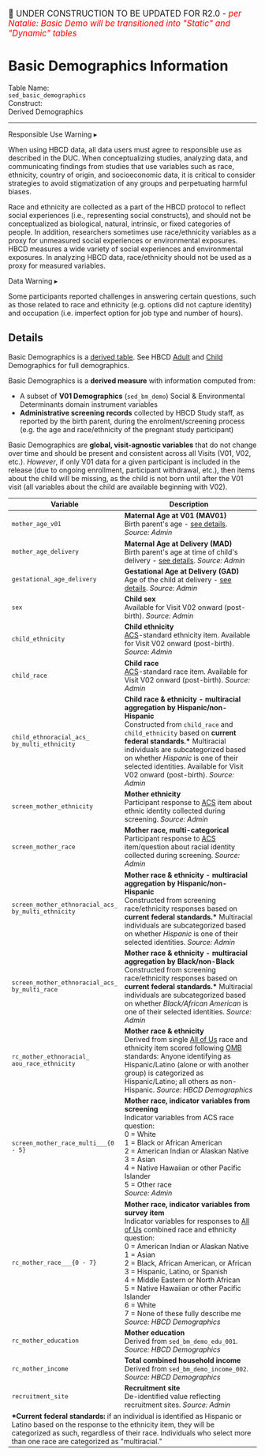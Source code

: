 <p style="font-size: 1.2em;">🚧 UNDER CONSTRUCTION TO BE UPDATED FOR R2.0 - <i style="color: red;">per Natalie: Basic Demo will be transitioned into "Static" and "Dynamic" tables</i></p>

# Basic Demographics Information

<div class="info-block">
  <div class="info-row">
    <div class="info-label"><i class="fa fa-table"></i> Table Name:</div>
    <div class="info-value"><code>sed_basic_demographics</code></div>
  </div>
  <div class="info-row">
    <div class="info-label"><i class="fa-solid fa-tape"></i> Construct:</div>
    <div class="info-value">Derived Demographics</div>
  </div>
</div>

---------------------------------------------

<div id="alert" class="alert-banner" onclick="toggleCollapse(this)">
  <span class="emoji"><i class="fas fa-exclamation-circle"></i></span>
  <span class="text-with-link">
  <span class="text">Responsible Use Warning</span>
  <a class="anchor-link" href="#alert" title="Copy link">
  <i class="fa-solid fa-link"></i>
  </a>
  </span>
  <span class="arrow">▸</span>
</div>
<div class="alert-collapsible-content">
<p>When using HBCD data, all data users must agree to responsible use as described in the DUC. When conceptualizing studies, analyzing data, and communicating findings from studies that use variables such as race, ethnicity, country of origin, and socioeconomic data, it is critical to consider strategies to avoid stigmatization of any groups and perpetuating harmful biases.</p> 
<p>Race and ethnicity are collected as a part of the HBCD protocol to reflect social experiences (i.e., representing social constructs), and should not be conceptualized as biological, natural, intrinsic, or fixed categories of people. In addition, researchers sometimes use race/ethnicity variables as a proxy for unmeasured social experiences or environmental exposures. HBCD measures a wide variety of social experiences and environmental exposures. In analyzing HBCD data, race/ethnicity should not be used as a proxy for measured variables.</p>
</div>

<div id="warning" class="warning-banner" onclick="toggleCollapse(this)">
    <span class="emoji"><i class="fas fa-exclamation-triangle"></i></span>
  <span class="text-with-link">
  <span class="text">Data Warning</i></span>
  <a class="anchor-link" href="#warning" title="Copy link">
  <i class="fa-solid fa-link"></i>
  </a>
  </span>
  <span class="arrow">▸</span>
</div>
<div class="warning-collapsible-content">
<p>Some participants reported challenges in answering certain questions, such as those related to race and ethnicity (e.g. options did not capture identity) and occupation (i.e. imperfect option for job type and number of hours).</p> 
</div>

## Details

<p>
<div class="table-banner">
  <span class="emoji"><i class="fa-regular fa-lightbulb"></i></span>
  <span class="text">Basic Demographics is a <a href="../../../access/metadata/#exceptions-derived" target="_blank">derived table</a>. See HBCD <a href="../../SED/demo-cg/" target="_blank">Adult</a> and <a href="../../SED/demo-ch/" target="_blank">Child</a> Demographics for full demographics.</span>
</div>
</p>

Basic Demographics is a **derived measure** with information computed from: 

- A subset of **V01 Demographics** (`sed_bm_demo`) Social & Environmental Determinants domain instrument variables 
- **Administrative screening records** collected by HBCD Study staff, as reported by the birth parent, during the enrolment/screening process (e.g. the age and race/ethnicity of the pregnant study participant)

Basic Demographics are **global, visit-agnostic variables** that do not change over time and should be present and consistent across all Visits (V01, V02, etc.). *However*, if only V01 data for a given participant is included in the release (due to ongoing enrollment, participant withdrawal, etc.), then items about the child will be missing, as the child is not born until after the V01 visit (all variables about the child are available beginning with V02).

<table style="width: 100%; border-collapse: collapse; table-layout: fixed; font-size: 14px;">
<thead>
  <tr>
    <th style="width: 10%;">Variable</th>
    <th style="width: 80%;">Description</th>
  </tr>
</thead>
<tbody>
<tr>
<td><code>mother_age_v01</code></td>
<td style="word-wrap: break-word; white-space: normal;"><b>Maternal Age at V01 (MAV01)</b><br>Birth parent's age - <a href="../../agevariables/#basic-demographics">see details</a>. <i>Source: Admin</i></td>
</tr>
<tr>
<td><code>mother_age_delivery</code></td>
<td style="word-wrap: break-word; white-space: normal;"><b>Maternal Age at Delivery (MAD)</b><br>Birth parent's age at time of child's delivery - <a href="../../agevariables/#basic-demographics">see details</a>. <i>Source: Admin</i></td>
</tr>
<tr>
<td><code>gestational_age_delivery</code></td>
<td style="word-wrap: break-word; white-space: normal;">
    <b>Gestational Age at Delivery (GAD)</b><br>
    Age of the child at delivery - <a href="../../agevariables/#basic-demographics">see details</a>. <i>Source: Admin</i></td>
</tr>
<tr>
<td><code>sex</code></td>
<td style="word-wrap: break-word; white-space: normal;">
    <b>Child sex</b><br>
    Available for Visit V02 onward (post-birth). <i>Source: Admin</i></td>
</tr>
<tr>
<td><code>child_ethnicity</code></td>
<td style="word-wrap: break-word; white-space: normal;">
    <b>Child ethnicity</b><br>
    <a href="https://www.census.gov/programs-surveys/acs.html">ACS</a>-standard ethnicity item. Available for Visit V02 onward (post-birth). <i>Source: Admin</i></td>
</tr>
<tr>
<td><code>child_race</code></td>
<td style="word-wrap: break-word; white-space: normal;">
    <b>Child race</b><br>
    <a href="https://www.census.gov/programs-surveys/acs.html">ACS</a>-standard race item. Available for Visit V02 onward (post-birth). <i>Source: Admin</i></td>
</tr>
<tr>
<td style="word-wrap: break-word; white-space: normal;"><code>child_ethnoracial_acs_<br>by_multi_ethnicity</code></td>
<td style="word-wrap: break-word; white-space: normal;">
     <b>Child race & ethnicity - multiracial aggregation by Hispanic/non-Hispanic</b><br>
     Constructed from <code>child_race</code> and <code>child_ethnicity</code> based on <b>current federal standards.*</b> Multiracial individuals are subcategorized based on whether <i>Hispanic</i> is one of their selected identities. Available for Visit V02 onward (post-birth). <i>Source: Admin</i></td>
</tr>
<tr>
<td><code>screen_mother_ethnicity</code></td>
<td style="word-wrap: break-word; white-space: normal;">
    <b>Mother ethnicity</b><br>
    Participant response to <a href="https://www.census.gov/programs-surveys/acs.html">ACS</a> item about ethnic identity collected during screening. <i>Source: Admin</i></td>
</tr>
<tr>
<td><code>screen_mother_race</code></td>
<td style="word-wrap: break-word; white-space: normal;">
    <b>Mother race, multi-categorical</b><br>
    Participant response to <a href="https://www.census.gov/programs-surveys/acs.html">ACS</a> item/question about racial identity collected during screening. <i>Source: Admin</i></td>
</tr>
<tr>
<td style="word-wrap: break-word; white-space: normal;"><code>screen_mother_ethnoracial_acs_<br>by_multi_ethnicity</code></td>
<td style="word-wrap: break-word; white-space: normal;">
    <b>Mother race & ethnicity - multiracial aggregation by Hispanic/non-Hispanic</b><br>
    Constructed from screening race/ethnicity responses based on <b>current federal standards.*</b> Multiracial individuals are subcategorized based on whether <i>Hispanic</i> is one of their selected identities. <i>Source: Admin</i></td>
</tr>
<tr>
<td style="word-wrap: break-word; white-space: normal;"><code>screen_mother_ethnoracial_acs_<br>by_multi_race</code></td>
<td style="word-wrap: break-word; white-space: normal;">
    <b>Mother race & ethnicity - multiracial aggregation by Black/non-Black</b><br>
    Constructed from screening race/ethnicity responses based on <b>current federal standards.*</b> Multiracial individuals are subcategorized based on whether <i>Black/African American</i> is one of their selected identities. <i>Source: Admin</i></td>
</tr>
<tr>
<td style="word-break: break-all; white-space: normal;"><code>rc_mother_ethnoracial_<br>aou_race_ethnicity</code></td>
<td style="word-wrap: break-word; white-space: normal;">
    <b>Mother race & ethnicity</b><br>
    Derived from single <a class="in-cell-link" href="https://support.researchallofus.org/hc/en-us/articles/360039299632-Race-and-ethnicity-generalizations" target="_blank">All of Us</a> race and ethnicity item scored following <a href="https://www.federalregister.gov/documents/2023/01/27/2023-01635/initial-proposals-for-updating-ombs-race-and-ethnicity-statistical-standards">OMB</a> standards: Anyone identifying as Hispanic/Latino (alone or with another group) is categorized as Hispanic/Latino; all others as non-Hispanic. <i>Source: HBCD Demographics</i></td>
</tr>
<tr>
<td style="word-break: break-all; white-space: normal;"><code>screen_mother_race_multi___{0 - 5}</code></td>
<td style="word-wrap: break-word; white-space: normal;">
    <b>Mother race, indicator variables from screening</b><br>
    Indicator variables from ACS race question:<br>
    0 = White<br>
    1 = Black or African American<br>
    2 = American Indian or Alaskan Native<br>
    3 = Asian<br>
    4 = Native Hawaiian or other Pacific Islander<br>
    5 = Other race<br>
    <i>Source: Admin</i></td>
</tr>
<tr>
<td style="word-wrap: break-word; white-space: normal;"><code>rc_mother_race___{0 - 7}</code></td>
<td style="word-wrap: break-word; white-space: normal;">
    <b>Mother race, indicator variables from survey item</b><br>
    Indicator variables for responses to <a class="in-cell-link" href="https://support.researchallofus.org/hc/en-us/articles/360039299632-Race-and-ethnicity-generalizations" target="_blank">All of Us</a> combined race and ethnicity question:<br>
    0 = American Indian or Alaskan Native<br>
    1 = Asian<br>
    2 = Black, African American, or African<br>
    3 = Hispanic, Latino, or Spanish<br>
    4 = Middle Eastern or North African<br>
    5 = Native Hawaiian or other Pacific Islander<br>
    6 = White<br>
    7 = None of these fully describe me<br>
    <i>Source: HBCD Demographics</i></td>
</tr>
<tr>
<td><code>rc_mother_education</code></td>
<td style="word-wrap: break-word; white-space: normal;">
    <b>Mother education</b><br>
    Derived from <code>sed_bm_demo_edu_001</code>. <i>Source: HBCD Demographics</i></td>
</tr>
<tr>
<td><code>rc_mother_income</code></td>
<td style="word-wrap: break-word; white-space: normal;">
    <b>Total combined household income</b><br>
    Derived from <code>sed_bm_demo_income_002</code>. <i>Source: HBCD Demographics</i></td>
</tr>
<tr>
<td><code>recruitment_site</code></td>
<td style="word-wrap: break-word; white-space: normal;">
    <b>Recruitment site</b><br>
    De-identified value reflecting recruitment sites. <i>Source: Admin</i></td>
</tr>
<tr>
<td colspan="2" style="word-wrap: break-word; white-space: normal;">
<b>*Current federal standards:</b> if an individual is identified as Hispanic or Latino based on the response to the ethnicity item, they will be categorized as such, regardless of their race. Individuals who select more than one race are categorized as "multiracial."</td>
</tr>
</tbody>
</table>